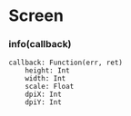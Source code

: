 # Screen

### info(callback)
	callback: Function(err, ret)
		height: Int
		width: Int
		scale: Float
		dpiX: Int
		dpiY: Int
